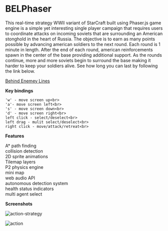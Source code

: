 # BELPhaser

This real-time strategy WWII variant of StarCraft built using Phaser.js game engine is a simple yet interesting single player
campaign that requires users to coordinate attacks on incoming soviets that are surrounding an American stonghold in the heart
of Russia. The objective is to earn as many points possible by advancing american soldiers to the next round. Each round is 1 minute
in length. After the end of each round, american reinforcements spawn in the center of the base providing additional support. 
As the rounds continue, more and more soviets begin to surround the base making it harder to keep your soldiers alive. See how long
you can last by following the link below. 

<a href="https://nhays89.github.io/BELPhaser/">Behind Enemey Lines</a>

**Key bindings**

```
'w' - move screen up<br>
'a'- move screen left<br>
's' - move screen down<br>
'd' - move screen right<br>
left click - select/deselect<br> 
left drag - mulit select/deselect<br>
right click - move/attack/retreat<br>
```


**Features**

A* path finding<br>
collision detection<br>
2D sprite animations<br>
Tilemap layers<br>
P2 physics engine<br>
mini map<br>
web audio API<br>
autonomous detection system<br>
health status indicators<br>
multi agent select<br>

**Screenshots**

![action-strategy](https://github.com/nhays89/BELPhaser/blob/master/screenshots/action-strategy.png)

![action](https://github.com/nhays89/BELPhaser/blob/master/screenshots/action.png)




